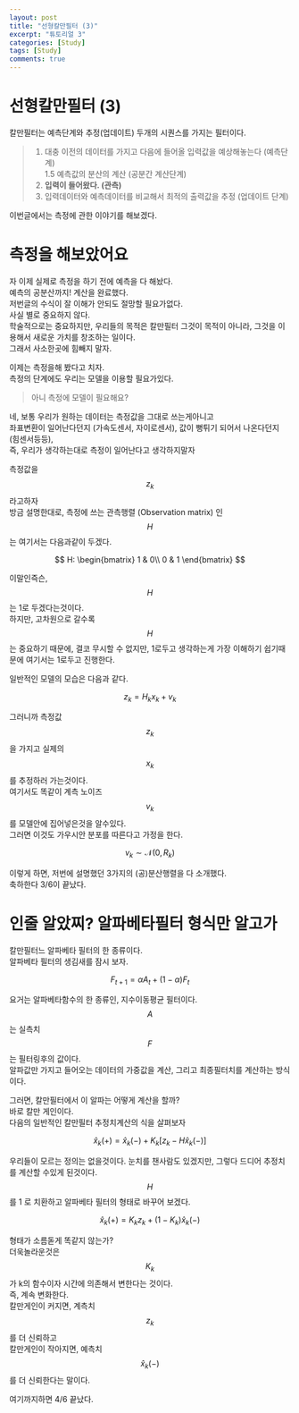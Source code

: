 ```yaml
---
layout: post
title: "선형칼만필터 (3)"  
excerpt: "튜토리얼 3"  
categories: [Study]
tags: [Study]
comments: true
---
```

# 선형칼만필터 (3)
칼만필터는 예측단계와 추정(업데이트) 두개의 시퀀스를 가지는 필터이다.   

>1. 대충 이전의 데이터를 가지고 다음에 들어올 입력값을 예상해놓는다 (예측단계)   
> 1.5 예측값의 분산의 계산 (공분간 계산단계)
>2. **입력이 들어왔다. (관측)**
>3. 입력데이터와 예측데이터를 비교해서 최적의 출력값을 추정 (업데이트 단계)


이번글에서는 측정에 관한 이야기를 해보겠다.  

# 측정을 해보았어요

자 이제 실제로 측정을 하기 전에 예측을 다 해놨다.  
예측의 공분산까지! 계산을 완료했다.  
저번글의 수식이 잘 이해가 안되도 절망할 필요가없다.  
사실 별로 중요하지 않다.  
학술적으로는 중요하지만, 우리들의 목적은 칼만필터 그것이 목적이 아니라, 그것을 이용해서 새로운 가치를 창조하는 일이다.  
그래서 사소한곳에 힘빼지 말자.  
    
이제는 측정을해 봤다고 치자.  
측정의 단계에도 우리는 모델을 이용할 필요가있다.  

> 아니 측정에 모델이 필요해요?

네, 보통 우리가 원하는 데이터는 측정값을 그대로 쓰는게아니고  
좌표변환이 일어난다던지 (가속도센서, 자이로센서), 값이 뻥튀기 되어서 나온다던지 (힘센서등등),   
즉, 우리가 생각하는대로 측정이 일어난다고 생각하지말자  

측정값을 $$z_k$$ 라고하자  
방금 설명한대로, 측정에 쓰는 관측행렬 (Observation matrix) 인 $$H$$ 는 여기서는 다음과같이 두겠다.  

$$ H: \begin{bmatrix}
    1 & 0\\
    0 & 1
    \end{bmatrix} $$

이말인즉슨, $$H$$ 는 1로 두겠다는것이다.  
하지만, 고차원으로 갈수록 $$H$$ 는 중요하기 때문에, 결코 무시할 수 없지만, 1로두고 생각하는게 가장 이해하기 쉽기때문에 여기서는 1로두고 진행한다.   

일반적인 모델의 모습은 다음과 같다.  

$$z_k = H_k x_k + v_k$$

그러니까 측정값 $$z_k$$을 가지고 실제의 $$x_k$$ 를 추정하러 가는것이다.  
여기서도 똑같이 계측 노이즈 $$v_k$$ 를 모델안에 집어넣은것을 알수있다.  
그러면 이것도 가우시안 분포를 따른다고 가정을 한다.

$$v_k \sim \mathcal{N}(0,R_k)$$

이렇게 하면, 저번에 설명했던 3가지의 (공)분산행렬을 다 소개했다.  
축하한다 3/6이 끝났다.

# 인줄 알았찌? 알파베타필터 형식만 알고가

칼만필터느 알파베타 필터의 한 종류이다.  
알파베타 필터의 생김새를 잠시 보자.  

$$F_{t+1} = \alpha A_t + (1-\alpha)F_t $$

요거는 알파베타함수의 한 종류인, 지수이동평균 필터이다.  
$$A$$ 는 실측치 $$F$$ 는 필터링후의 값이다.  
알파값만 가지고 들어오는 데이터의 가중값을 계산, 그리고 최종필터치를 계산하는 방식이다.  

그러면, 칼만필터에서 이 알파는 어떻게 계산을 할까?  
바로 칼만 게인이다.  
다음의 일반적인 칼만필터 추정치계산의 식을 살펴보자

$$\hat{x}_k(+) = \hat{x}_k(-) + K_k[z_k - H\hat{x}_k(-)]$$

우리들이 모르는 정의는 없을것이다.
눈치를 챈사람도 있겠지만, 그렇다 드디어 추정치를 계산할 수있게 된것이다.  
$$H$$ 를 1 로 치환하고 알파베타 필터의 형태로 바꾸어 보겠다.  

$$\hat{x}_k(+) = K_kz_k + (1-K_k)\hat{x}_k(-)$$

형태가 소름돋게 똑같지 않는가?  
더욱놀라운것은 $$K_k$$ 가 k의 함수이자 시간에 의존해서 변한다는 것이다.  
즉, 계속 변화한다.  
칼만게인이 커지면, 계측치 $$z_k$$ 를 더 신뢰하고  
칼만게인이 작아지면, 예측치 $$\hat{x}_k(-)$$ 를 더 신뢰한다는 말이다.  

여기까지하면 4/6 끝났다. 
